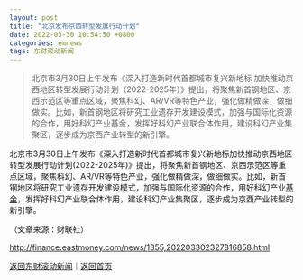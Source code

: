 ```yaml
---
layout: post
title: "北京发布京西转型发展行动计划"
date: 2022-03-30 10:54:50 +0800
categories: emnews
tags: 东财滚动新闻
---
```

> 北京市3月30日上午发布《深入打造新时代首都城市复兴新地标 加快推动京西地区转型发展行动计划（2022-2025年）》提出，将聚焦新首钢地区、京西示范区等重点区域，聚焦科幻、AR/VR等特色产业，强化做精做深，做细做实。比如，新首钢地区将研究工业遗存开发建设模式，加强与国际化资源的合作，用好科幻产业基金，发挥好科幻产业联合体作用，建设科幻产业集聚区，逐步成为京西产业转型的新引擎。

<p>北京市3月30日上午发布《深入打造新时代首都城市复兴新地标加快推动京西地区转型发展行动计划(2022-2025年)》提出，将聚焦新首钢地区、京西示范区等重点区域，聚焦科幻、AR/VR等特色产业，强化做精做深，做细做实。比如，新首钢地区将研究工业遗存开发建设模式，加强与国际化资源的合作，用好科幻产业<span id="Info.3293"><a href="http://data.eastmoney.com/zlsj/" class="infokey">基金</a></span>，发挥好科幻产业联合体作用，建设科幻产业集聚区，逐步成为京西产业转型的新引擎。</p><p class="em_media">（文章来源：财联社）</p>

<http://finance.eastmoney.com/news/1355,202203302327816858.html>

[返回东财滚动新闻](//finews.withounder.com/emnews/)｜[返回首页](//finews.withounder.com/)